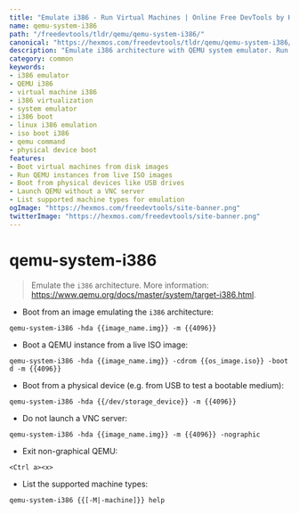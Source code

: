 ```yaml
---
title: "Emulate i386 - Run Virtual Machines | Online Free DevTools by Hexmos"
name: qemu-system-i386
path: "/freedevtools/tldr/qemu/qemu-system-i386/"
canonical: "https://hexmos.com/freedevtools/tldr/qemu/qemu-system-i386/"
description: "Emulate i386 architecture with QEMU system emulator. Run virtual machines, boot from ISO images, and test bootable media efficiently. Free online tool, no registration required."
category: common
keywords:
- i386 emulator
- QEMU i386
- virtual machine i386
- i386 virtualization
- system emulator
- i386 boot
- linux i386 emulation
- iso boot i386
- qemu command
- physical device boot
features:
- Boot virtual machines from disk images
- Run QEMU instances from live ISO images
- Boot from physical devices like USB drives
- Launch QEMU without a VNC server
- List supported machine types for emulation
ogImage: "https://hexmos.com/freedevtools/site-banner.png"
twitterImage: "https://hexmos.com/freedevtools/site-banner.png"
---
```


# qemu-system-i386

> Emulate the `i386` architecture.
> More information: <https://www.qemu.org/docs/master/system/target-i386.html>.

- Boot from an image emulating the `i386` architecture:

`qemu-system-i386 -hda {{image_name.img}} -m {{4096}}`

- Boot a QEMU instance from a live ISO image:

`qemu-system-i386 -hda {{image_name.img}} -cdrom {{os_image.iso}} -boot d -m {{4096}}`

- Boot from a physical device (e.g. from USB to test a bootable medium):

`qemu-system-i386 -hda {{/dev/storage_device}} -m {{4096}}`

- Do not launch a VNC server:

`qemu-system-i386 -hda {{image_name.img}} -m {{4096}} -nographic`

- Exit non-graphical QEMU:

`<Ctrl a><x>`

- List the supported machine types:

`qemu-system-i386 {{[-M|-machine]}} help`
